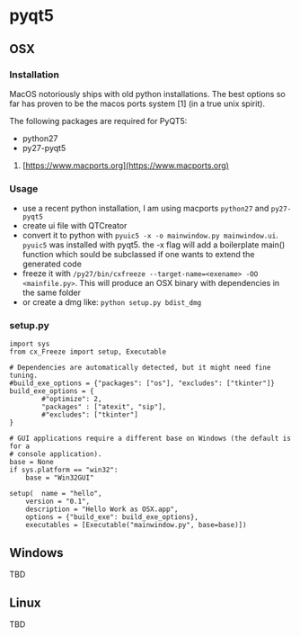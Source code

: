 # pyqt5

## OSX

### Installation
MacOS notoriously ships with old python installations. The best options so far has proven to be the macos ports system [1] (in a true unix spirit). 

The following packages are required for PyQT5:

- python27
- py27-pyqt5

1) [https://www.macports.org](https://www.macports.org)

### Usage
- use a recent python installation, I am using macports `python27` and `py27-pyqt5`
- create ui file with QTCreator
- convert it to python with `pyuic5 -x -o mainwindow.py mainwindow.ui`. `pyuic5` was installed with pyqt5. the -x flag will add a boilerplate main() function which sould be subclassed if one wants to extend the generated code
- freeze it with `/py27/bin/cxfreeze --target-name=<exename> -OO <mainfile.py>`. This will produce an OSX binary with dependencies in the same folder
- or create a dmg like: `python setup.py bdist_dmg`

### setup.py

	import sys
	from cx_Freeze import setup, Executable
	
	# Dependencies are automatically detected, but it might need fine tuning.
	#build_exe_options = {"packages": ["os"], "excludes": ["tkinter"]}
	build_exe_options = {
	        #"optimize": 2,
	        "packages" : ["atexit", "sip"],
	        #"excludes": ["tkinter"]
	}
	
	# GUI applications require a different base on Windows (the default is for a
	# console application).
	base = None
	if sys.platform == "win32":
	    base = "Win32GUI"
	
	setup(  name = "hello",
        version = "0.1",
        description = "Hello Work as OSX.app",
        options = {"build_exe": build_exe_options},
        executables = [Executable("mainwindow.py", base=base)])

## Windows
TBD

## Linux
TBD